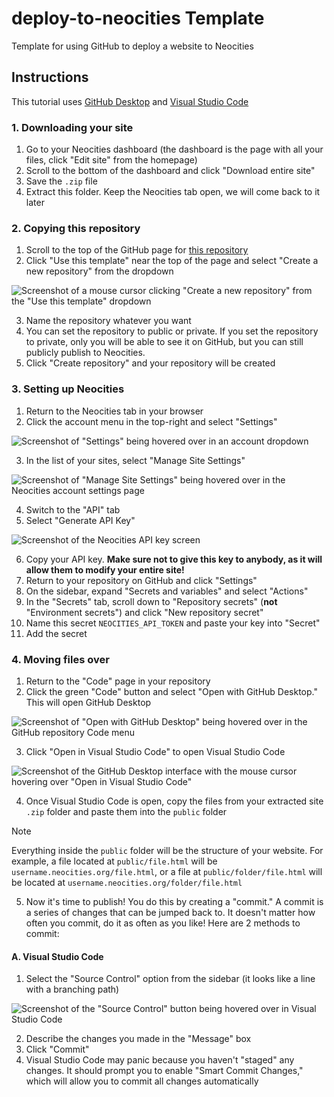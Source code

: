 # deploy-to-neocities Template

Template for using GitHub to deploy a website to Neocities

## Instructions

This tutorial uses [GitHub Desktop](https://github.com/apps/desktop) and [Visual Studio Code](https://code.visualstudio.com)

### 1. Downloading your site

1. Go to your Neocities dashboard (the dashboard is the page with all your files, click "Edit site" from the homepage)
2. Scroll to the bottom of the dashboard and click "Download entire site"
3. Save the `.zip` file
4. Extract this folder. Keep the Neocities tab open, we will come back to it later

### 2. Copying this repository

1. Scroll to the top of the GitHub page for [this repository](https://github.com/telnettrauma/deploy-to-neocities-template)
2. Click "Use this template" near the top of the page and select "Create a new repository" from the dropdown

![Screenshot of a mouse cursor clicking "Create a new repository" from the "Use this template" dropdown](https://i.imgur.com/lAQmMwI.png)

3. Name the repository whatever you want
4. You can set the repository to public or private. If you set the repository to private, only you will be able to see it on GitHub, but you can still publicly publish to Neocities.
5. Click "Create repository" and your repository will be created

### 3. Setting up Neocities

1. Return to the Neocities tab in your browser
2. Click the account menu in the top-right and select "Settings"

![Screenshot of "Settings" being hovered over in an account dropdown](https://i.imgur.com/i9V9Stp.png)

3. In the list of your sites, select "Manage Site Settings"

![Screenshot of "Manage Site Settings" being hovered over in the Neocities account settings page](https://i.imgur.com/NYWPQtQ.png)

4. Switch to the "API" tab
5. Select "Generate API Key"

![Screenshot of the Neocities API key screen](https://i.imgur.com/9iRvbuD.png)

6. Copy your API key. **Make sure not to give this key to anybody, as it will allow them to modify your entire site!**
7. Return to your repository on GitHub and click "Settings"
8. On the sidebar, expand "Secrets and variables" and select "Actions"
9. In the "Secrets" tab, scroll down to "Repository secrets" (**not** "Environment secrets") and click "New repository secret"
10. Name this secret `NEOCITIES_API_TOKEN` and paste your key into "Secret"
11. Add the secret

### 4. Moving files over

1. Return to the "Code" page in your repository
2. Click the green "Code" button and select "Open with GitHub Desktop." This will open GitHub Desktop

![Screenshot of "Open with GitHub Desktop" being hovered over in the GitHub repository Code menu](https://i.imgur.com/9K1NUvB.png)

3. Click "Open in Visual Studio Code" to open Visual Studio Code

![Screenshot of the GitHub Desktop interface with the mouse cursor hovering over "Open in Visual Studio Code"](https://i.imgur.com/LneVfRM.png)

4. Once Visual Studio Code is open, copy the files from your extracted site `.zip` folder and paste them into the `public` folder

> [!NOTE]
> Everything inside the `public` folder will be the structure of your website. For example, a file located at `public/file.html` will be `username.neocities.org/file.html`, or a file at `public/folder/file.html` will be located at `username.neocities.org/folder/file.html`

5. Now it's time to publish! You do this by creating a "commit." A commit is a series of changes that can be jumped back to. It doesn't matter how often you commit, do it as often as you like! Here are 2 methods to commit:

#### A. Visual Studio Code

1. Select the "Source Control" option from the sidebar (it looks like a line with a branching path)

![Screenshot of the "Source Control" button being hovered over in Visual Studio Code](https://i.imgur.com/pikR4kt.png)

2. Describe the changes you made in the "Message" box
3. Click "Commit"
4. Visual Studio Code may panic because you haven't "staged" any changes. It should prompt you to enable "Smart Commit Changes," which will allow you to commit all changes automatically